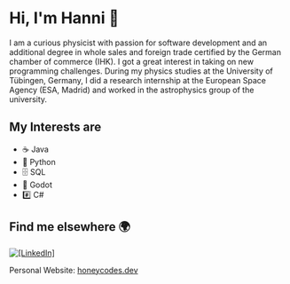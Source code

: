 # Hi, I'm Hanni 👋

I am a curious physicist with passion for software development and an additional degree in whole sales and foreign trade certified by the German chamber of commerce (IHK). I got a great interest in taking on new programming challenges. During my physics studies at the University of Tübingen, Germany, I did a research internship at the European Space Agency (ESA, Madrid) and worked in the astrophysics group of the university.

## My Interests are

* ☕ Java
* 🐍 Python
* 🗄️ SQL
* 🤖 Godot
* #️⃣ C#

## Find me elsewhere 🌍

[![`[LinkedIn]`](https://img.shields.io/badge/LinkedIn-blue?style=flat&logo=linkedin&labelColor=blue)](https://www.linkedin.com/in/hannelore-l%C3%BCbeck-12133224b/)

Personal Website: [honeycodes.dev](https://honeycodes.dev)
